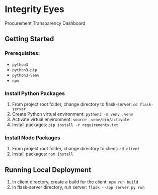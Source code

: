 # Integrity Eyes

Procurement Transparency Dashboard

## Getting Started

### Prerequisites:

- `python3`
- `python3-pip`
- `python3-venv`
- `npm`

### Install Python Packages

1. From project root folder, change directory to flask-server: `cd flask-server`
2. Create Python virtual environment: `python3 -m venv .venv`
3. Activate virtual environment: `source .venv/bin/activate`
4. Install packages: `pip install -r requirements.txt`

### Install Node Packages

1. From project root folder, change directory to client: `cd client`
2. Install packages: `npm install`

## Running Local Deployment

1. In client directory, create a build for the client: `npm run build`
2. In flask-server directory, run server: `flask --app server.py run`
